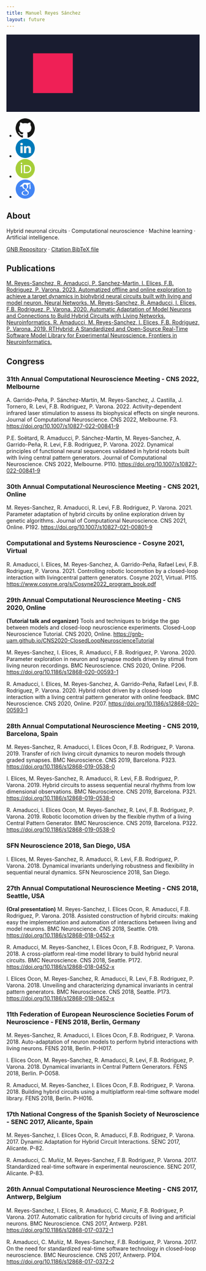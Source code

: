 ```yaml
---
title: Manuel Reyes Sánchez
layout: future
---
```


<picture>
  <source media="(max-width: 42em)" srcset="resources/banner_web_phone.png">
  <source media="(min-width: 42em)" srcset="resources/banner_web_desktop.png">
  <img src="resources/banner_web_phone.png" alt="Banner">
</picture>

<ul class="nav2">

<li>
	<a href="https://github.com/manurs" target="_blank"> <img src="resources/github.png" alt="Github" height="50" width="50"> </a>
</li>

<li>
	<a href="https://linkedin.com/in/manuelrs" target="_blank"> <img src="resources/linkedin.png" alt="Linkedin" height="50" width="50"> </a>
</li>

<li>
	<a href="https://orcid.org/0000-0003-2909-4664" target="_blank"> <img src="resources/orcid.png" alt="ORCID" height="50" width="50"></a>
</li>

<li>
	<a href="https://scholar.google.es/citations?user=JlKzj1cAAAAJ" target="_blank"> <img src="resources/google_scholar.png" alt="Google Scholar" height="50" width="50"> </a>
</li>

</ul>

## About

Hybrid neuronal circuits · Computational neuroscience · Machine learning · Artificial intelligence.

<a target="_blank" href="https://github.com/GNB-UAM">GNB Repository</a> · <a target="_blank" href="https://raw.githubusercontent.com/manurs/manurs.github.io/master/mrs.bib">Citation BibTeX file</a>

## Publications

<a href="https://doi.org/10.1016/j.neunet.2023.04.034" target="_blank">
M. Reyes-Sanchez, R. Amaducci, P. Sanchez-Martin, I. Elices, F.B. Rodriguez, P. Varona. 2023. Automatized offline and online exploration to achieve a target dynamics in biohybrid neural circuits built with living and model neuron. Neural Networks.
</a>

<a href="https://doi.org/10.1007/s12021-019-09440-z" target="_blank">
M. Reyes-Sanchez, R. Amaducci, I. Elices, F.B. Rodriguez, P. Varona. 2020. Automatic Adaptation of Model Neurons and Connections to Build Hybrid Circuits with Living Networks. Neuroinformatics.
</a>

<a href="https://doi.org/10.3389/fninf.2019.00011" target="_blank">
R. Amaducci, M. Reyes-Sanchez, I. Elices, F.B. Rodriguez, P. Varona. 2019. RTHybrid: A Standardized and Open-Source Real-Time Software Model Library for Experimental Neuroscience. Frontiers in Neuroinformatics.
</a>

## Congress

### 31th Annual Computational Neuroscience Meeting - CNS 2022, Melbourne

A. Garrido-Peña, P. Sánchez-Martín, M. Reyes-Sanchez, J. Castilla, J. Tornero, R. Levi, F.B. Rodriguez, P. Varona. 2022. Activity-dependent infrared laser stimulation to assess its biophysical effects on single neurons. Journal of Computational Neuroscience. CNS 2022, Melbourne. F3. https://doi.org/10.1007/s10827-022-00841-9

P.E. Soëtard,  R. Amaducci, P. Sánchez-Martín, M. Reyes-Sanchez, A. Garrido-Peña, R. Levi, F.B. Rodriguez, P. Varona. 2022. Dynamical principles of functional neural sequences validated in hybrid robots built with living central pattern generators. Journal of Computational Neuroscience. CNS 2022, Melbourne. P110. https://doi.org/10.1007/s10827-022-00841-9

### 30th Annual Computational Neuroscience Meeting - CNS 2021, Online

M. Reyes-Sanchez, R. Amaducci, R. Levi, F.B. Rodriguez, P. Varona. 2021. Parameter adaptation of hybrid circuits by online exploration driven by genetic algorithms. Journal of Computational Neuroscience. CNS 2021, Online. P192. https://doi.org/10.1007/s10827-021-00801-9

### Computational and Systems Neuroscience - Cosyne 2021, Virtual

R. Amaducci, I. Elices,  M. Reyes-Sanchez, A. Garrido-Peña, Rafael Levi, F.B. Rodriguez, P. Varona. 2021. Controlling robotic locomotion by a closed-loop interaction with livingcentral pattern generators. Cosyne 2021, Virtual. P115. https://www.cosyne.org/s/Cosyne2022_program_book.pdf

### 29th Annual Computational Neuroscience Meeting - CNS 2020, Online

**(Tutorial talk and organizer)** Tools and techniques to bridge the gap between models and closed-loop neuroscience experiments. Closed-Loop Neuroscience Tutorial. CNS 2020, Online. https://gnb-uam.github.io/CNS2020-ClosedLoopNeuroscienceTutorial

M. Reyes-Sanchez, I. Elices, R. Amaducci, F.B. Rodriguez, P. Varona. 2020. Parameter exploration in neuron and synapse models driven by stimuli from living neuron recordings. BMC Neuroscience. CNS 2020, Online. P206. https://doi.org/10.1186/s12868-020-00593-1

R. Amaducci, I. Elices,  M. Reyes-Sanchez, A. Garrido-Peña, Rafael Levi, F.B. Rodriguez, P. Varona. 2020. Hybrid robot driven by a closed-loop interaction with a living central pattern generator with online feedback. BMC Neuroscience. CNS 2020, Online. P207. https://doi.org/10.1186/s12868-020-00593-1

### 28th Annual Computational Neuroscience Meeting - CNS 2019, Barcelona, Spain

M. Reyes-Sanchez, R. Amaducci, I. Elices Ocon, F.B. Rodriguez, P. Varona. 2019. Transfer of rich living circuit dynamics to neuron models through graded synapses. BMC Neuroscience. CNS 2019, Barcelona. P323. https://doi.org/10.1186/s12868-019-0538-0

I. Elices, M. Reyes-Sanchez, R. Amaducci, R. Levi, F.B. Rodriguez, P. Varona. 2019. Hybrid circuits to assess sequential neural rhythms from low dimensional observations. BMC Neuroscience. CNS 2019, Barcelona. P321. https://doi.org/10.1186/s12868-019-0538-0

R. Amaducci, I. Elices Ocon, M. Reyes-Sanchez, R. Levi, F.B. Rodriguez, P. Varona. 2019. Robotic locomotion driven by the flexible rhythm of a living Central Pattern Generator. BMC Neuroscience. CNS 2019, Barcelona. P322. https://doi.org/10.1186/s12868-019-0538-0

### SFN Neuroscience 2018, San Diego, USA

I. Elices, M. Reyes-Sanchez, R. Amaducci, R. Levi, F.B. Rodriguez, P. Varona. 2018. Dynamical invariants underlying robustness and flexibility in sequential neural dynamics. SFN Neuroscience 2018, San Diego.

### 27th Annual Computational Neuroscience Meeting - CNS 2018, Seattle, USA

**(Oral presentation)** M. Reyes-Sanchez, I. Elices Ocon, R. Amaducci, F.B. Rodriguez, P. Varona. 2018. Assisted construction of hybrid circuits: making easy the implementation and automation of interactions between living and model neurons. BMC Neuroscience. CNS 2018, Seattle. O19. https://doi.org/10.1186/s12868-018-0452-x

R. Amaducci, M. Reyes-Sanchez, I. Elices Ocon, F.B. Rodriguez, P. Varona. 2018. A cross-platform real-time model library to build hybrid neural circuits. BMC Neuroscience. CNS 2018, Seattle. P172. https://doi.org/10.1186/s12868-018-0452-x

I. Elices Ocon, M. Reyes-Sanchez, R. Amaducci, R. Levi, F.B. Rodriguez, P. Varona. 2018. Unveiling and characterizing dynamical invariants in central pattern generators. BMC Neuroscience. CNS 2018, Seattle. P173. https://doi.org/10.1186/s12868-018-0452-x

### 11th Federation of European Neuroscience Societies Forum of Neuroscience - FENS 2018, Berlin, Germany

M. Reyes-Sanchez, R. Amaducci, I. Elices Ocon, F.B. Rodriguez, P. Varona. 2018. Auto-adaptation of neuron models to perform hybrid interactions with living neurons. FENS 2018, Berlin. P-H017.

I. Elices Ocon, M. Reyes-Sanchez, R. Amaducci, R. Levi, F.B. Rodriguez, P. Varona. 2018. Dynamical invariants in Central Pattern Generators. FENS 2018, Berlin. P-D058.

R. Amaducci, M. Reyes-Sanchez, I. Elices Ocon, F.B. Rodriguez, P. Varona. 2018. Building hybrid circuits using a multiplatform real-time software model library. FENS 2018, Berlin. P-H016.

### 17th National Congress of the Spanish Society of Neuroscience - SENC 2017, Alicante, Spain

M. Reyes-Sanchez, I. Elices Ocon, R. Amaducci, F.B. Rodriguez, P. Varona. 2017. Dynamic Adaptation for Hybrid Circuit Interactions. SENC 2017, Alicante. P-82.

R. Amaducci, C. Muñiz, M. Reyes-Sanchez, F.B. Rodriguez, P. Varona. 2017. Standardized real-time software in experimental neuroscience. SENC 2017, Alicante. P-83.

### 26th Annual Computational Neuroscience Meeting - CNS 2017, Antwerp, Belgium

M. Reyes-Sanchez, I. Elices, R. Amaducci, C. Muniz, F.B. Rodriguez, P. Varona. 2017. Automatic calibration for hybrid circuits of living and artificial neurons. BMC Neuroscience. CNS 2017, Antwerp. P281. https://doi.org/10.1186/s12868-017-0372-1

R. Amaducci, C. Muñiz, M. Reyes-Sanchez, F.B. Rodriguez, P. Varona. 2017. On the need for standardized real-time software technology in closed-loop neuroscience. BMC Neuroscience. CNS 2017, Antwerp. P104. https://doi.org/10.1186/s12868-017-0372-2

<!--

<ul class="nav2">

<li><a href="mailto:manuel.reyes@uam.es" target="_blank" class="button">manuel.reyes@uam.es</a></li>

<li><a target="_blank" href="https://github.com/GNB-UAM" class="button">GNB Repository</a></li>
<li><a target="_blank" href="https://raw.githubusercontent.com/manurs/manurs.github.io/master/MRS.bib" class="button">BibTeX file</a></li>

<li><a target="_blank" href="https://github.com/manurs" class="button">GitHub</a></li>
<li><a target="_blank" href="https://linkedin.com/in/manuelrs/" class="button">Linkedin</a></li>

<li><a target="_blank" href="https://orcid.org/0000-0003-2909-4664" class="button">ORCID</a></li>
<li><a target="_blank" href="https://scholar.google.es/citations?user=JlKzj1cAAAAJ" class="button">Google Scholar</a></li>

</ul>
-->

